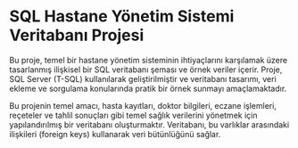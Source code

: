 # SQL Hastane Yönetim Sistemi Veritabanı Projesi
Bu proje, temel bir hastane yönetim sisteminin ihtiyaçlarını karşılamak üzere tasarlanmış ilişkisel bir SQL veritabanı şeması ve örnek veriler içerir. Proje, SQL Server (T-SQL) kullanılarak geliştirilmiştir ve veritabanı tasarımı, veri ekleme ve sorgulama konularında pratik bir örnek sunmayı amaçlamaktadır.

Bu projenin temel amacı, hasta kayıtları, doktor bilgileri, eczane işlemleri, reçeteler ve tahlil sonuçları gibi temel sağlık verilerini yönetmek için yapılandırılmış bir veritabanı oluşturmaktır. Veritabanı, bu varlıklar arasındaki ilişkileri (foreign keys) kullanarak veri bütünlüğünü sağlar.

